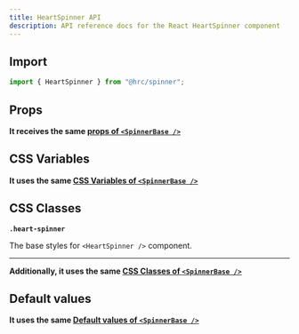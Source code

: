 ```yaml
---
title: HeartSpinner API
description: API reference docs for the React HeartSpinner component
---
```


## Import

```js
import { HeartSpinner } from "@hrc/spinner";
```

## Props

**It receives the same [props of `<SpinnerBase />`](../spinner-base#props)**

## CSS Variables

**It uses the same [CSS Variables of `<SpinnerBase />`](../spinner-base#css-variables)**

## CSS Classes

**`.heart-spinner`**

The base styles for `<HeartSpinner />` component.

---

**Additionally, it uses the same [CSS Classes of `<SpinnerBase />`](../spinner-base#css-classes)**

## Default values

**It uses the same [Default values of `<SpinnerBase />`](../spinner-base#default-values)**
